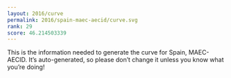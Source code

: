```yaml
---
layout: 2016/curve
permalink: 2016/spain-maec-aecid/curve.svg
rank: 29
score: 46.214503339
---
```


This is the information needed to generate the curve for Spain, MAEC-AECID. It’s
auto-generated, so please don’t change it unless you know what you’re
doing!
